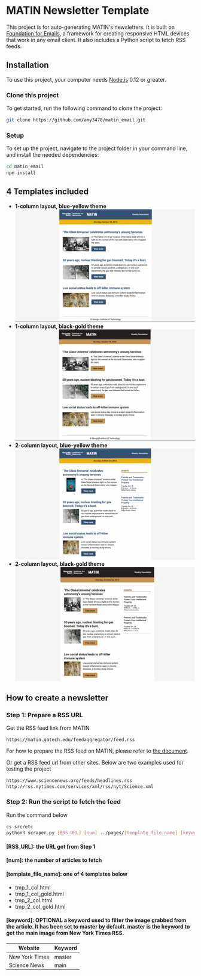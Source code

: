 # MATIN Newsletter Template

This project is for auto-generating MATIN's newsletters. It is built on [Foundation for Emails](http://foundation.zurb.com/emails), a framework for creating responsive HTML devices that work in any email client. It also includes a Python script to fetch RSS feeds.

## Installation

To use this project, your computer needs [Node.js](https://nodejs.org/en/) 0.12 or greater.

### Clone this project

To get started, run the following command to clone the project:

```bash
git clone https://github.com/amy3478/matin_email.git
```

### Setup

To set up the project, navigate to the project folder in your command line, and install the needed dependencies:

```bash
cd matin_email
npm install
```

## 4 Templates included

- __1-column layout, blue-yellow theme__
![alt text](https://github.com/amy3478/matin_email/blob/master/src/etc/screenshoots/tmp_1_col.png "1 column layout")
- __1-column layout, black-gold theme__
![alt text](https://github.com/amy3478/matin_email/blob/master/src/etc/screenshoots/tmp_1_col_gold.png "1 column layout gold")
- __2-column layout, blue-yellow theme__
![alt text](https://github.com/amy3478/matin_email/blob/master/src/etc/screenshoots/tmp_2_col.png "2 column layout")
- __2-column layout, black-gold theme__
![alt text](https://github.com/amy3478/matin_email/blob/master/src/etc/screenshoots/tmp_2_col_gold.png "2 column layout gold")

## How to create a newsletter

### Step 1: __Prepare a RSS URL__

Get the RSS feed link from MATIN 
```
https://matin.gatech.edu/feedaggregator/feed.rss
```
For how to prepare the RSS feed on MATIN, please refer to [the document](https://docs.google.com/document/d/15XePN1W5p0ezKn5U-3q2sTGUM7fyOPp822i_80fsHds/edit?usp=sharing).

Or get a RSS feed url from other sites. Below are two examples used for testing the project
```
https://www.sciencenews.org/feeds/headlines.rss
http://rss.nytimes.com/services/xml/rss/nyt/Science.xml
```

### Step 2: __Run the script to fetch the feed__

Run the command below
```bash
cs src/etc
python3 scraper.py [RSS_URL] [num] ../pages/[template_file_name] [keyword]
```
#### [RSS_URL]: the URL got from Step 1
#### [num]: the number of articles to fetch
#### [template_file_name]: one of 4 templates below

* tmp_1_col.html
* tmp_1_col_gold.html
* tmp_2_col.html
* tmp_2_col_gold.html

#### [keyword]: __OPTIONAL__ a keyword used to filter the image grabbed from the article. It has been set to **master** by default. **master** is the keyword to get the main image from New York Times RSS. 

Website | Keyword
--- | --- 
New York Times | master
Science News | main
